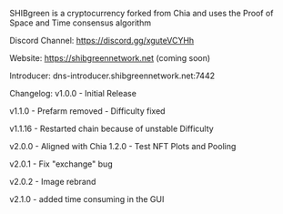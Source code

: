 SHIBgreen is a cryptocurrency forked from Chia and uses the Proof of Space and Time consensus algorithm

Discord Channel: https://discord.gg/xguteVCYHh

Website: https://shibgreennetwork.net (coming soon)

Introducer: dns-introducer.shibgreennetwork.net:7442

Changelog:
v1.0.0 - Initial Release

v1.1.0 - Prefarm removed
       - Difficulty fixed

v1.1.16 - Restarted chain because of unstable Difficulty

v2.0.0 - Aligned with Chia 1.2.0
       - Test NFT Plots and Pooling

v2.0.1 - Fix "exchange" bug

v2.0.2 - Image rebrand

v2.1.0 - added time consuming in the GUI
